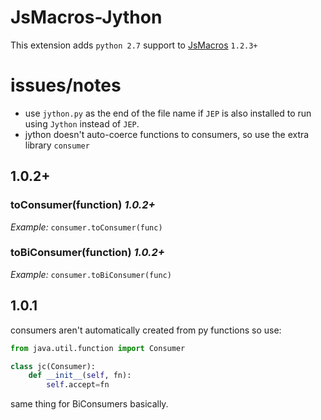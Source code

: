 # JsMacros-Jython

This extension adds `python 2.7` support to [JsMacros](https://github.com/wagyourtail/JsMacros) `1.2.3+`

# issues/notes

* use `jython.py` as the end of the file name if `JEP` is also installed to run using `Jython` instead of `JEP`.
* jython doesn't auto-coerce functions to consumers, so use the extra library `consumer`

## 1.0.2+

### toConsumer(function) *1.0.2+*
*Example:* `consumer.toConsumer(func)`

### toBiConsumer(function) *1.0.2+*
*Example:* `consumer.toBiConsumer(func)`



## 1.0.1

consumers aren't automatically created from py functions so use:
```python 
from java.util.function import Consumer

class jc(Consumer):
    def __init__(self, fn):
        self.accept=fn
```
same thing for BiConsumers basically.
